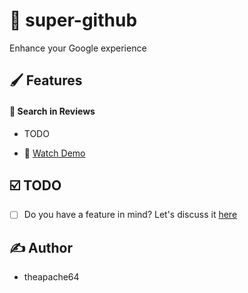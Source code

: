 # :rocket: super-github

Enhance your Google experience


<!--

## Install

### Chrome

- Step 1 : Download `super-google.zip` file from [releases](https://github.com/theapache64/super-google/releases/latest) and extract it. 
- Step 2 : Open extensions tab (`chrome://extensions`) and turn on `Developer Mode`
- Step 4 : Click `Load unpacked` and select the extracted folder :star:
-->

## :paintbrush: Features

#### :baby_bottle: Search in Reviews

- TODO

- 🎥 [Watch Demo](demo.webm)

## :ballot_box_with_check: TODO

- [ ] Do you have a feature in mind? Let's discuss it [here](https://github.com/theapache64/super-google/issues/new?labels=enhancement)

## :writing_hand: Author

- theapache64
